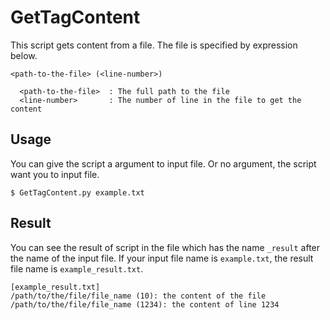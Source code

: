 # GetTagContent
This script gets content from a file.
The file is specified by expression below.

```
<path-to-the-file> (<line-number>)

  <path-to-the-file>  : The full path to the file
  <line-number>       : The number of line in the file to get the content
```

## Usage
You can give the script a argument to input file.
Or no argument, the script want you to input file.

```
$ GetTagContent.py example.txt
```

## Result
You can see the result of script in the file which has the name ``_result`` after the name of the input file.
If your input file name is ``example.txt``, the result file name is ``example_result.txt``.

```
[example_result.txt]
/path/to/the/file/file_name (10): the content of the file
/path/to/the/file/file_name (1234): the content of line 1234
```

